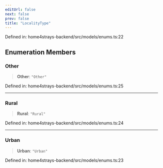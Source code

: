 ```yaml
---
editUrl: false
next: false
prev: false
title: "LocalityType"
---
```


Defined in: home4strays-backend/src/models/enums.ts:22

## Enumeration Members

### Other

> **Other**: `"Other"`

Defined in: home4strays-backend/src/models/enums.ts:25

***

### Rural

> **Rural**: `"Rural"`

Defined in: home4strays-backend/src/models/enums.ts:24

***

### Urban

> **Urban**: `"Urban"`

Defined in: home4strays-backend/src/models/enums.ts:23
